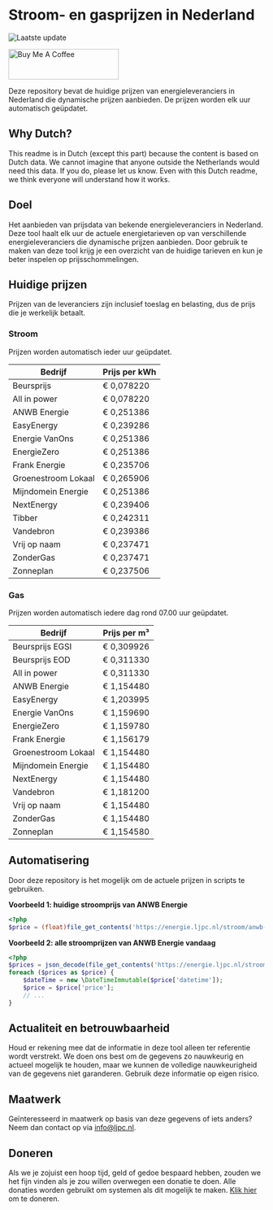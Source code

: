 # Stroom- en gasprijzen in Nederland

![Laatste update](https://img.shields.io/badge/laatste%20update-2025--07--29%2003%3A00%20CET-brightgreen)

<a href="https://www.buymeacoffee.com/Lars-" target="_blank"><img src="https://cdn.buymeacoffee.com/buttons/v2/default-orange.png" alt="Buy Me A Coffee" height="60" style="height: 60px !important;width: 217px !important;" ></a>

Deze repository bevat de huidige prijzen van energieleveranciers in Nederland die dynamische prijzen aanbieden. De prijzen worden elk uur automatisch geüpdatet.

## Why Dutch?

This readme is in Dutch (except this part) because the content is based on Dutch data. We cannot imagine that anyone outside the Netherlands would need this data. If you do, please let us know. Even with this Dutch readme, we think
everyone will understand how it works.

## Doel

Het aanbieden van prijsdata van bekende energieleveranciers in Nederland. Deze tool haalt elk uur de actuele energietarieven op van verschillende energieleveranciers die dynamische prijzen aanbieden. Door gebruik te maken van deze tool
krijg je een overzicht van de huidige tarieven en kun je beter inspelen op prijsschommelingen.

## Huidige prijzen

Prijzen van de leveranciers zijn inclusief toeslag en belasting, dus de prijs die je werkelijk betaalt.

### Stroom

Prijzen worden automatisch ieder uur geüpdatet.

 Bedrijf | Prijs per kWh 
---------|---------------
Beursprijs | € 0,078220
All in power | € 0,078220
ANWB Energie | € 0,251386
EasyEnergy | € 0,239286
Energie VanOns | € 0,251386
EnergieZero | € 0,251386
Frank Energie | € 0,235706
Groenestroom Lokaal | € 0,265906
Mijndomein Energie | € 0,251386
NextEnergy | € 0,239406
Tibber | € 0,242311
Vandebron | € 0,239386
Vrij op naam | € 0,237471
ZonderGas | € 0,237471
Zonneplan | € 0,237506


### Gas

Prijzen worden automatisch iedere dag rond 07.00 uur geüpdatet.

 Bedrijf | Prijs per m³ 
---------|--------------
Beursprijs EGSI | € 0,309926
Beursprijs EOD | € 0,311330
All in power | € 0,311330
ANWB Energie | € 1,154480
EasyEnergy | € 1,203995
Energie VanOns | € 1,159690
EnergieZero | € 1,159780
Frank Energie | € 1,156179
Groenestroom Lokaal | € 1,154480
Mijndomein Energie | € 1,154480
NextEnergy | € 1,154480
Vandebron | € 1,181200
Vrij op naam | € 1,154480
ZonderGas | € 1,154480
Zonneplan | € 1,154580


## Automatisering

Door deze repository is het mogelijk om de actuele prijzen in scripts te gebruiken.

**Voorbeeld 1: huidige stroomprijs van ANWB Energie**

```php
<?php
$price = (float)file_get_contents('https://energie.ljpc.nl/stroom/anwb-energie-nu.txt');

```

**Voorbeeld 2: alle stroomprijzen van ANWB Energie vandaag**

```php
<?php
$prices = json_decode(file_get_contents('https://energie.ljpc.nl/stroom/all-in-power-vandaag.json'),true);
foreach ($prices as $price) {
    $dateTime = new \DateTimeImmutable($price['datetime']);
    $price = $price['price'];
    // ...
}
```

## Actualiteit en betrouwbaarheid

Houd er rekening mee dat de informatie in deze tool alleen ter referentie wordt verstrekt. We doen ons best om de gegevens zo nauwkeurig en actueel mogelijk te houden, maar we kunnen de volledige nauwkeurigheid van de gegevens niet
garanderen. Gebruik deze informatie op eigen risico.

## Maatwerk

Geïnteresseerd in maatwerk op basis van deze gegevens of iets anders? Neem dan contact op
via [info@ljpc.nl](mailto:info@ljpc.nl?subject=Energie%20prijzen).

## Doneren

Als we je zojuist een hoop tijd, geld of gedoe bespaard hebben, zouden we het fijn vinden als je zou willen overwegen een
donatie te doen. Alle donaties worden gebruikt om systemen als dit mogelijk te
maken. [Klik hier](https://www.buymeacoffee.com/Lars-) om te doneren.
